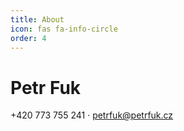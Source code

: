 ```yaml
---
title: About
icon: fas fa-info-circle
order: 4
---
```

<h1 class="mb-0">
    Petr
    <span class="text-primary">Fuk</span>
</h1>
<div class="subheading mb-5">
    +420 773 755 241 ·
    <a href="mailto:petrfuk@petrfuk.cz">petrfuk@petrfuk.cz</a>
</div>
<p class="lead mb-5"></p>
<div class="social-icons">
    <a class="social-icon" target="_newtab" href="https://github.com/FukjemiCZ"><i class="fab fa-github"></i></a>
    <a class="social-icon" target="_newtab" href="https://cz.linkedin.com/in/petrfuk"><i class="fab fa-linkedin-in"></i></a>
    <a class="social-icon" target="_newtab" href="https://www.instagram.com/petr_fukjemi"><i class="fab fa-instagram"></i></a>
</div>